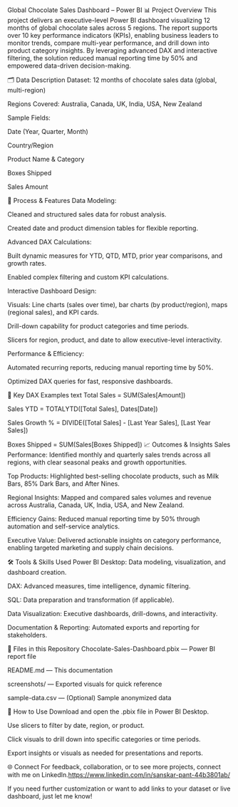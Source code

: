 Global Chocolate Sales Dashboard – Power BI
📊 Project Overview
This project delivers an executive-level Power BI dashboard visualizing 12 months of global chocolate sales across 5 regions. The report supports over 10 key performance indicators (KPIs), enabling business leaders to monitor trends, compare multi-year performance, and drill down into product category insights. By leveraging advanced DAX and interactive filtering, the solution reduced manual reporting time by 50% and empowered data-driven decision-making.

🗂️ Data Description
Dataset: 12 months of chocolate sales data (global, multi-region)

Regions Covered: Australia, Canada, UK, India, USA, New Zealand

Sample Fields:

Date (Year, Quarter, Month)

Country/Region

Product Name & Category

Boxes Shipped

Sales Amount

🚦 Process & Features
Data Modeling:

Cleaned and structured sales data for robust analysis.

Created date and product dimension tables for flexible reporting.

Advanced DAX Calculations:

Built dynamic measures for YTD, QTD, MTD, prior year comparisons, and growth rates.

Enabled complex filtering and custom KPI calculations.

Interactive Dashboard Design:

Visuals: Line charts (sales over time), bar charts (by product/region), maps (regional sales), and KPI cards.

Drill-down capability for product categories and time periods.

Slicers for region, product, and date to allow executive-level interactivity.

Performance & Efficiency:

Automated recurring reports, reducing manual reporting time by 50%.

Optimized DAX queries for fast, responsive dashboards.

🧮 Key DAX Examples
text
Total Sales = SUM(Sales[Amount])

Sales YTD = TOTALYTD([Total Sales], Dates[Date])

Sales Growth % = DIVIDE([Total Sales] - [Last Year Sales], [Last Year Sales])

Boxes Shipped = SUM(Sales[Boxes Shipped])
📈 Outcomes & Insights
Sales Performance:
Identified monthly and quarterly sales trends across all regions, with clear seasonal peaks and growth opportunities.

Top Products:
Highlighted best-selling chocolate products, such as Milk Bars, 85% Dark Bars, and After Nines.

Regional Insights:
Mapped and compared sales volumes and revenue across Australia, Canada, UK, India, USA, and New Zealand.

Efficiency Gains:
Reduced manual reporting time by 50% through automation and self-service analytics.

Executive Value:
Delivered actionable insights on category performance, enabling targeted marketing and supply chain decisions.

🛠️ Tools & Skills Used
Power BI Desktop: Data modeling, visualization, and dashboard creation.

DAX: Advanced measures, time intelligence, dynamic filtering.

SQL: Data preparation and transformation (if applicable).

Data Visualization: Executive dashboards, drill-downs, and interactivity.

Documentation & Reporting: Automated exports and reporting for stakeholders.

📁 Files in this Repository
Chocolate-Sales-Dashboard.pbix — Power BI report file

README.md — This documentation

screenshots/ — Exported visuals for quick reference

sample-data.csv — (Optional) Sample anonymized data

📄 How to Use
Download and open the .pbix file in Power BI Desktop.

Use slicers to filter by date, region, or product.

Click visuals to drill down into specific categories or time periods.

Export insights or visuals as needed for presentations and reports.

🌐 Connect
For feedback, collaboration, or to see more projects, connect with me on LinkedIn.https://www.linkedin.com/in/sanskar-pant-44b3801ab/

If you need further customization or want to add links to your dataset or live dashboard, just let me know!

